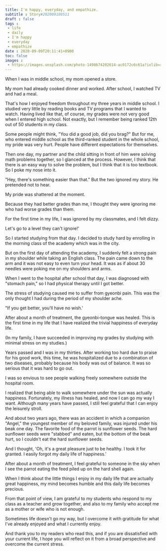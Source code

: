 ```yaml
---
title: I'm happy, everyday, and empathize.
subtitle : Story#202009100511
draft : false
tags :
 - life
 - daily
 - I'm happy
 - everyday
 - empathize
date : 2020-09-09T20:11:41+0900
toc: false
images : 
 - https://images.unsplash.com/photo-1498674202614-ac0172c6c61a?ixlib=rb-1.2.1&q=80&fm=jpg&crop=entropy&cs=tinysrgb&w=1080&fit=max&ixid=eyJhcHBfaWQiOjE1NTU0OX0
---
```


When I was in middle school, my mom opened a store.  

My mom had already cooked dinner and worked. After school, I watched TV and had a meal.  

That's how I enjoyed freedom throughout my three years in middle school. I studied very little by reading books and TV programs that I wanted to watch. Having lived like that, of course, my grades were not very good when I entered high school. Not exactly, but I remember being ranked 12th out of 50 students in my class.  

Some people might think, "You did a good job, did you brag?" But for me, who entered middle school as the third-ranked student in the whole school, my pride was very hurt. People have different expectations for themselves.  

Then one day, my partner and the child sitting in front of him were solving math problems together, so I glanced at the process. However, I think that there is an easy way to solve the problem, but I think that it is too textbook. So I poke my nose into it.  

"Hey, there's something easier than that." But the two ignored my story. He pretended not to hear.  

My pride was shattered at the moment.  

Because they had better grades than me, I thought they were ignoring me who had worse grades than them.  

For the first time in my life, I was ignored by my classmates, and I felt dizzy.  

Let's go to a level they can't ignore!'  

So I started studying from that day. I decided to study hard by enrolling in the morning class of the academy which was in the city.  

But on the first day of attending the academy, I suddenly felt a strong pain in my shoulder while taking an English class. The pain came down to the arm and it was not easy to even turn your head. It was as if about 30 needles were poking me on my shoulders and arms.  

When I went to the hospital after school that day, I was diagnosed with "stomach pain," so I had physical therapy until I got better.  

The stress of studying caused me to suffer from gyeonbi pain. This was the only thought I had during the period of my shoulder ache.  

"If you get better, you'll have no wish.'  

After about a month of treatment, the gyeonbi-tongue was healed. This is the first time in my life that I have realized the trivial happiness of everyday life.  

(In my family, I have succeeded in improving my grades by studying with minimal stress on my studies.)  

Years passed and I was in my thirties. After working too hard due to praise for his good work, this time, he was hospitalized due to a combination of two diseases, probably because his body was out of balance. It was so serious that it was hard to go out.  

I was so envious to see people walking freely somewhere outside the hospital room.  

I realized that being able to walk somewhere under the sun was actually happiness. Fortunately, my illness has healed, and now I can go my way I want. Although many years have passed, I still feel grateful that I can enjoy the leisurely stroll.  

And about two years ago, there was an accident in which a companion "Angel," the youngest member of my beloved family, was injured under his beak one day. The favorite food of the parrot is sunflower seeds. The hard sunflower seeds were "stabbed" and eaten, but the bottom of the beak hurt, so I couldn't eat the hard sunflower seeds.  

And I thought, 'Oh, it's a great pleasure just to be healthy. I took it for granted. I easily forgot my daily life of happiness.'  

After about a month of treatment, I feel grateful to someone in the sky when I see the parrot eating the feed piled up on the hard shell again.  

When I think about the little things I enjoy in my daily life that are actually great happiness, my mind becomes humble and this daily life becomes precious.  

From that point of view, I am grateful to my students who respond to my class as a teacher and grow together, and also to my family who accept me as a mother or wife who is not enough.  

Sometimes life doesn't go my way, but I overcome it with gratitude for what I've already enjoyed and what I currently enjoy.  

And thank you to my readers who read this, and if you are dissatisfied with your current life, I hope you will reflect on it from a broad perspective and overcome the current stress.  

